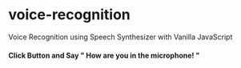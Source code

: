 # voice-recognition
Voice Recognition using Speech Synthesizer with Vanilla JavaScript

<h4>Click Button and Say " How are you in the microphone! "</h4>
